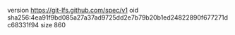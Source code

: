 version https://git-lfs.github.com/spec/v1
oid sha256:4ea91f9bd085a27a37ad9725dd2e7b79b20b1ed24822890f677271dc68331f94
size 860
